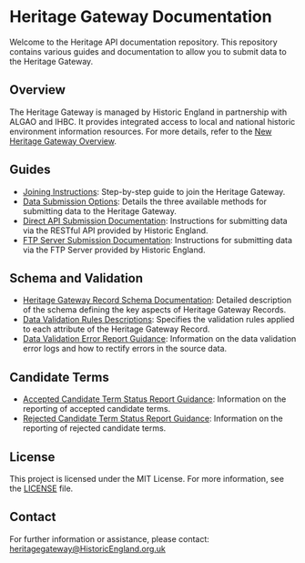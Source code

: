 # Heritage Gateway Documentation

Welcome to the Heritage API documentation repository. This repository contains various guides and documentation to allow you to submit data to the Heritage Gateway.

## Overview

The Heritage Gateway is managed by Historic England in partnership with ALGAO and IHBC. It provides integrated access to local and national historic environment information resources. For more details, refer to the [New Heritage Gateway Overview](NewHeritageGatewayOverview.md).

## Guides

- [Joining Instructions](JoiningInstructions.md): Step-by-step guide to join the Heritage Gateway.
- [Data Submission Options](DataSubmissionOptions.md): Details the three available methods for submitting data to the Heritage Gateway.
- [Direct API Submission Documentation](DirectAPISubmissionDocumentation.md): Instructions for submitting data via the RESTful API provided by Historic England.
- [FTP Server Submission Documentation](FTPServerSubmissionDocumentation.md): Instructions for submitting data via the FTP Server provided by Historic England.

## Schema and Validation

- [Heritage Gateway Record Schema Documentation](HeritageGatewayRecordSchemaDocumentation.md): Detailed description of the schema defining the key aspects of Heritage Gateway Records.
- [Data Validation Rules Descriptions](DataValidationRulesDescriptions.md): Specifies the validation rules applied to each attribute of the Heritage Gateway Record.
- [Data Validation Error Report Guidance](DataValidationErrorReportGuidance.md): Information on the data validation error logs and how to rectify errors in the source data.

## Candidate Terms

- [Accepted Candidate Term Status Report Guidance](AcceptedCandidateTermStatusReportGuidance.md): Information on the reporting of accepted candidate terms.
- [Rejected Candidate Term Status Report Guidance](RejectedCandidateTermStatusReportGuidance.md): Information on the reporting of rejected candidate terms.

## License

This project is licensed under the MIT License. For more information, see the [LICENSE](LICENSE) file.

## Contact

For further information or assistance, please contact: heritagegateway@HistoricEngland.org.uk
